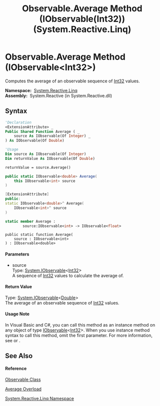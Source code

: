 ﻿---
title: Observable.Average Method (IObservable(Int32)) (System.Reactive.Linq)
TOCTitle: Average Method (IObservable(Int32))
ms:assetid: M:System.Reactive.Linq.Observable.Average(System.IObservable{System.Int32})
ms:mtpsurl: https://msdn.microsoft.com/en-us/library/system.reactive.linq.observable.average(v=VS.103)
ms:contentKeyID: 36069178
ms.date: 06/28/2011
mtps_version: v=VS.103
dev_langs:
- vb
- csharp
- c++
- fsharp
- jscript
---

# Observable.Average Method (IObservable\<Int32\>)

Computes the average of an observable sequence of [Int32](https://msdn.microsoft.com/en-us/library/td2s409d) values.

**Namespace:**  [System.Reactive.Linq](hh211929\(v=vs.103\).md)  
**Assembly:**  System.Reactive (in System.Reactive.dll)

## Syntax

``` vb
'Declaration
<ExtensionAttribute> _
Public Shared Function Average ( _
    source As IObservable(Of Integer) _
) As IObservable(Of Double)
```

``` vb
'Usage
Dim source As IObservable(Of Integer)
Dim returnValue As IObservable(Of Double)

returnValue = source.Average()
```

``` csharp
public static IObservable<double> Average(
    this IObservable<int> source
)
```

``` c++
[ExtensionAttribute]
public:
static IObservable<double>^ Average(
    IObservable<int>^ source
)
```

``` fsharp
static member Average : 
        source:IObservable<int> -> IObservable<float> 
```

``` jscript
public static function Average(
    source : IObservable<int>
) : IObservable<double>
```

#### Parameters

  - source  
    Type: [System.IObservable](https://msdn.microsoft.com/en-us/library/Dd990377)\<[Int32](https://msdn.microsoft.com/en-us/library/td2s409d)\>  
    A sequence of [Int32](https://msdn.microsoft.com/en-us/library/td2s409d) values to calculate the average of.  

#### Return Value

Type: [System.IObservable](https://msdn.microsoft.com/en-us/library/Dd990377)\<[Double](https://msdn.microsoft.com/en-us/library/643eft0t)\>  
The average of an observable sequence of [Int32](https://msdn.microsoft.com/en-us/library/td2s409d) values.  

#### Usage Note

In Visual Basic and C\#, you can call this method as an instance method on any object of type [IObservable](https://msdn.microsoft.com/en-us/library/Dd990377)\<[Int32](https://msdn.microsoft.com/en-us/library/td2s409d)\>. When you use instance method syntax to call this method, omit the first parameter. For more information, see [](https://msdn.microsoft.com/en-us/library/Bb384936) or [](https://msdn.microsoft.com/en-us/library/Bb383977).

## See Also

#### Reference

[Observable Class](hh244252\(v=vs.103\).md)

[Average Overload](hh229011\(v=vs.103\).md)

[System.Reactive.Linq Namespace](hh211929\(v=vs.103\).md)


